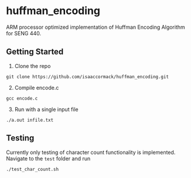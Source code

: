 # huffman_encoding
ARM processor optimized implementation of Huffman Encoding Algorithm for SENG 440.

## Getting Started
1. Clone the repo
```
git clone https://github.com/isaaccormack/huffman_encoding.git
```

2. Compile encode.c
```
gcc encode.c
```

3. Run with a single input file
```
./a.out infile.txt
```

## Testing
Currently only testing of character count functionality is implemented. Navigate to the `test` folder and run
```
./test_char_count.sh  
```
